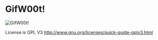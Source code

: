 GifW00t!
====================
![GifW00t!](https://c9.io/yaronn01/anigif/workspace/pacman/img/demo11.gif "GifW00t!")

License is GPL V3
http://www.gnu.org/licenses/quick-guide-gplv3.html
